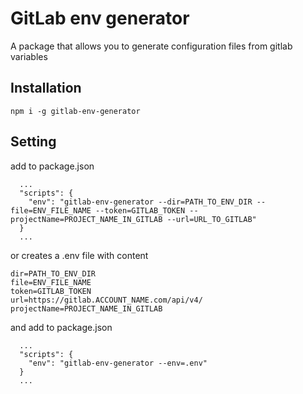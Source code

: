 # GitLab env generator

A package that allows you to generate configuration files from gitlab variables

## Installation
```
npm i -g gitlab-env-generator
```

## Setting

add to package.json

```
  ...
  "scripts": {
    "env": "gitlab-env-generator --dir=PATH_TO_ENV_DIR --file=ENV_FILE_NAME --token=GITLAB_TOKEN --projectName=PROJECT_NAME_IN_GITLAB --url=URL_TO_GITLAB"
  }
  ...
```

or creates a .env file with content

```
dir=PATH_TO_ENV_DIR
file=ENV_FILE_NAME
token=GITLAB_TOKEN
url=https://gitlab.ACCOUNT_NAME.com/api/v4/
projectName=PROJECT_NAME_IN_GITLAB
```

and add to package.json

```
  ...
  "scripts": {
    "env": "gitlab-env-generator --env=.env"
  }
  ...
```
